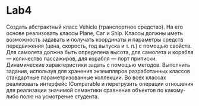 # Lab4
Создать абстрактный класс Vehicle (транспортное средство). На его основе реализовать классы Plane, Саг и Ship. 
Классы должны иметь возможность задавать и получать координаты и параметры средств передвижения (цена, скорость, год выпуска и т. п.) 
с помощью свойств. Для самолета должна быть определена высота, для самолета и корабля — количество пассажиров, для корабля — порт приписки.
Динамические характеристики задать с помощью методов.
Выполнить задания, используя для хранения экземпляров разработанных классов стандартные параметризованные коллекции. 
Во всех классах реализовать интерфейс IComparable и перегрузить операции отношения для реализации значимой семантики сравнения объектов по 
какому-либо полю на усмотрение студента.
